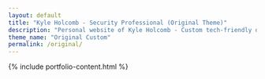 ```yaml
---
layout: default
title: "Kyle Holcomb - Security Professional (Original Theme)"
description: "Personal website of Kyle Holcomb - Custom tech-friendly design"
theme_name: "Original Custom"
permalink: /original/
---
```


<div class="cursor"></div>

{% include portfolio-content.html %}